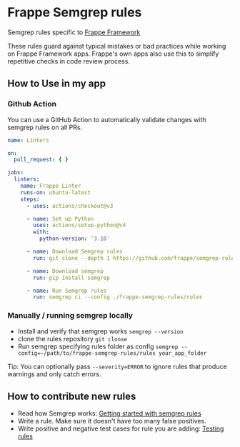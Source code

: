 # Frappe Semgrep rules

Semgrep rules specific to [Frappe Framework](https://github.com/frappe/frappe)

These rules guard against typical mistakes or bad practices while working on Frappe Framework apps. Frappe's own apps also use this to simplify repetitive checks in code review process.

## How to Use in my app

### Github Action

You can use a GitHub Action to automatically validate changes with semgrep rules on all PRs. 

```yaml
name: Linters

on:
  pull_request: { }

jobs:
  linters:
    name: Frappe Linter
    runs-on: ubuntu-latest
    steps:
      - uses: actions/checkout@v3

      - name: Set up Python
        uses: actions/setup-python@v4
        with:
          python-version: '3.10'

      - name: Download Semgrep rules
        run: git clone --depth 1 https://github.com/frappe/semgrep-rules.git frappe-semgrep-rules

      - name: Download semgrep
        run: pip install semgrep

      - name: Run Semgrep rules
        run: semgrep ci --config ./frappe-semgrep-rules/rules
```


### Manually / running semgrep locally

- Install and verify that semgrep works `semgrep --version`
- clone the rules repository `git clonse `
- Run semgrep specifying rules folder as config `semgrep --config=~/path/to/frappe-semgrep-rules/rules your_app_folder`


Tip: You can optionally pass `--severity=ERROR` to ignore rules that produce warnings and only catch errors. 


## How to contribute new rules

- Read how Semgrep works: [Getting started with semgrep rules](https://semgrep.dev/docs/writing-rules/overview/)
- Write a rule. Make sure it doesn't have too many false positives.
- Write positive and negative test cases for rule you are adding: [Testing rules](https://semgrep.dev/docs/writing-rules/testing-rules/)
